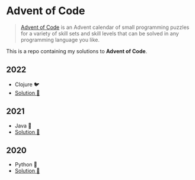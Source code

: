# Advent of Code

> [Advent of Code](https://adventofcode.com/) is an Advent calendar of small
> programming puzzles for a variety of skill sets and skill levels that can be solved
> in any programming language you like.

This is a repo containing my solutions to **Advent of Code**.

## 2022 

- Clojure 🐦
- [Solution 🧩](2022/)

## 2021 

- Java 🍵 
- [Solution 🧩](2021/)

## 2020 

- Python 🐍
- [Solution 🧩](2020/)
